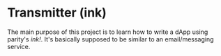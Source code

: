 # Transmitter (ink)

The main purpose of this project is to learn how to write a dApp using parity's _ink!_. It's basically supposed to be similar to an email/messaging service.
